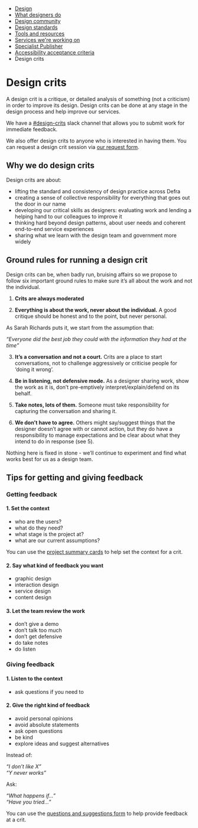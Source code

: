 
<!-- Nav -->
* [Design](/README.md)
* [What designers do](/design.md)
* [Design community](/community.md)
* [Design standards](/standards.md)
* [Tools and resources](/tools-and-resources.md)
* [Services we're working on](/service-teams.md)
* [Specialist Publisher](/specialist-publisher.md)
* [Accessibility acceptance criteria](/accessibility-acceptance-criteria.md)
* Design crits


# Design crits

A design crit is a critique, or detailed analysis of something (not a criticism) in order to improve its design. Design crits can be done at any stage in the design process and help improve our services.

We have a [#design-crits](https://defra-digital.slack.com/archives/C01REPJH9V5) slack channel that allows you to submit work for immediate feedback.

We also offer design crits to anyone who is interested in having them. You can request a design crit session via [our request form](https://forms.gle/nQrFQYzd5sdLjuBK6).


## Why we do design crits

Design crits are about:

* lifting the standard and consistency of design practice across Defra
* creating a sense of collective responsibility for everything that goes out the door in our name
* developing our critical skills as designers: evaluating work and lending a helping hand to our colleagues to improve it
* thinking hard beyond design patterns, about user needs and coherent end-to-end service experiences
* sharing what we learn with the design team and government more widely


## Ground rules for running a design crit

Design crits can be, when badly run, bruising affairs so we propose to follow six important ground rules to make sure it’s all about the work and not the individual.

1. **Crits are always moderated**

2. **Everything is about the work, never about the individual.** A good critique should be honest and to the point, but never personal.

  As Sarah Richards puts it, we start from the assumption that:

  *“Everyone did the best job they could with the information they had at the time”*

3. **It’s a conversation and not a court.** Crits are a place to start conversations, not to challenge aggressively or criticise people for ‘doing it wrong’.

4. **Be in listening, not defensive mode.** As a designer sharing work, show the work as it is, don’t pre-emptively interpret/explain/defend on its behalf.

5. **Take notes, lots of them.** Someone must take responsibility for capturing the conversation and sharing it.

6. **We don’t have to agree.** Others might say/suggest things that the designer doesn’t agree with or cannot action, but they do have a responsibility to manage expectations and be clear about what they intend to do in response (see 5).

Nothing here is fixed in stone - we’ll continue to experiment and find what works best for us as a design team.


## Tips for getting and giving feedback


### Getting feedback


#### 1. Set the context

* who are the users?
* what do they need?
* what stage is the project at?
* what are our current assumptions?

You can use the [project summary cards](https://github.com/DEFRA/design/raw/master/assets/project-summary-cards.pdf) to help set the context for a crit.


#### 2. Say what kind of feedback you want

* graphic design
* interaction design
* service design
* content design


#### 3. Let the team review the work

* don’t give a demo
* don’t talk too much
* don’t get defensive
* do take notes
* do listen


### Giving feedback


#### 1. Listen to the context

* ask questions if you need to


#### 2. Give the right kind of feedback

* avoid personal opinions
* avoid absolute statements
* ask open questions
* be kind
* explore ideas and suggest alternatives


Instead of:

*“I don’t like X”*  
*“Y never works”*  

Ask:

*“What happens if...”*  
*“Have you tried...”*


You can use the [questions and suggestions form](https://github.com/DEFRA/design/raw/master/assets/questions_and_suggestions.docx) to help provide feedback at a crit.
